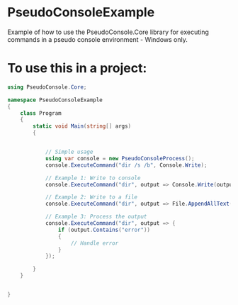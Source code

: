 ﻿# PseudoConsoleExample

Example of how to use the  PseudoConsole.Core library for executing commands in a pseudo console environment - Windows only.


# To use this in a project:

```c#
using PseudoConsole.Core;

namespace PseudoConsoleExample
{
    class Program
    {
        static void Main(string[] args)
        {


            // Simple usage
            using var console = new PseudoConsoleProcess();
            console.ExecuteCommand("dir /s /b", Console.Write);

            // Example 1: Write to console
            console.ExecuteCommand("dir", output => Console.Write(output));

            // Example 2: Write to a file
            console.ExecuteCommand("dir", output => File.AppendAllText("log.txt", output));

            // Example 3: Process the output
            console.ExecuteCommand("dir", output => {
                if (output.Contains("error"))
                {
                    // Handle error
                }
            });

        }
    }


}

```